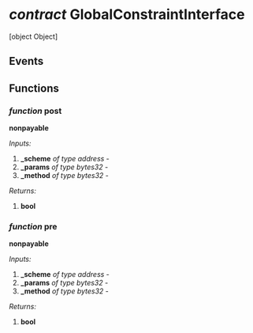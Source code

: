# *contract* GlobalConstraintInterface
[object Object]
## Events

## Functions
### *function* post

**nonpayable**




*Inputs:*
1. **_scheme** *of type address* - 
2. **_params** *of type bytes32* - 
3. **_method** *of type bytes32* - 

*Returns:*
1. **bool**

### *function* pre

**nonpayable**




*Inputs:*
1. **_scheme** *of type address* - 
2. **_params** *of type bytes32* - 
3. **_method** *of type bytes32* - 

*Returns:*
1. **bool**

